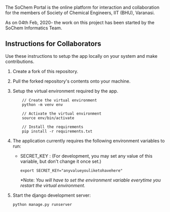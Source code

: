 The SoChem Portal is the online platform for interaction and collaboration for the members of Society of Chemical Engineers,
IIT (BHU), Varanasi.

As on 04th Feb, 2020- the work on this project has been started by the SoChem Informatics Team.

Instructions for Collaborators
---
Use these instructions to setup the app locally on your system and make contributions.

1. Create a fork of this repository.
2. Pull the forked repository's contents onto your machine.
3. Setup the virtual environment required by the app.

    ```
        // Create the virtual environment 
        python -m venv env
    
        // Activate the virtual environment
        source env/bin/activate
    
        // Install the requirements
        pip install -r requirements.txt
    ```
4. The application currently requires the following environment variables to run:
   * SECRET_KEY : (For development, you may set any value of this variable, but don't change it once set.)
        ```
        export SECRET_KEY="anyvalueyouliketohavehere"
        ```
     *Note: *You will have to set the environment variable everytime you restart the virtual environment.*
     
5. Start the django development server:
    ```
    python manage.py runserver
    ```